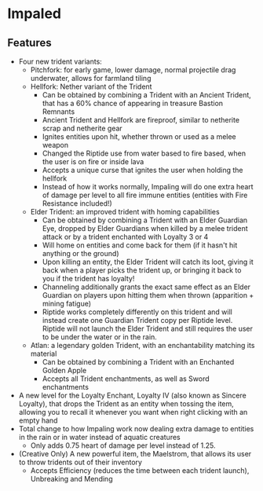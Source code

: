 # Impaled

## Features
- Four new trident variants:
    - Pitchfork: for early game, lower damage, normal projectile drag underwater, allows for farmland tiling
    - Hellfork: Nether variant of the Trident
        - Can be obtained by combining a Trident with an Ancient Trident, that has a 60% chance of appearing in treasure Bastion Remnants
        - Ancient Trident and Hellfork are fireproof, similar to netherite scrap and netherite gear
        - Ignites entities upon hit, whether thrown or used as a melee weapon
        - Changed the Riptide use from water based to fire based, when the user is on fire or inside lava
        - Accepts a unique curse that ignites the user when holding the hellfork
        - Instead of how it works normally, Impaling will do one extra heart of damage per level to all fire immune entities (entities with Fire Resistance included!)
    - Elder Trident: an improved trident with homing capabilities
        - Can be obtained by combining a Trident with an Elder Guardian Eye, dropped by Elder Guardians when killed by a melee trident attack or by a trident enchanted with Loyalty 3 or 4
        - Will home on entities and come back for them (if it hasn't hit anything or the ground)
        - Upon killing an entity, the Elder Trident will catch its loot, giving it back when a player picks the trident up, or bringing it back to you if the trident has loyalty!
        - Channeling additionally grants the exact same effect as an Elder Guardian on players upon hitting them when thrown (apparition + mining fatigue)
        - Riptide works completely differently on this trident and will instead create one Guardian Trident copy per Riptide level. Riptide will not launch the Elder Trident and still requires the user to be under the water or in the rain.
    - Atlan: a legendary golden Trident, with an enchantability matching its material
        - Can be obtained by combining a Trident with an Enchanted Golden Apple
        - Accepts all Trident enchantments, as well as Sword enchantments
- A new level for the Loyalty Enchant, Loyalty IV (also known as Sincere Loyalty), that drops the Trident as an entity when tossing the item, allowing you to recall it whenever you want when right clicking with an empty hand
- Total change to how Impaling work now dealing extra damage to entities in the rain or in water instead of aquatic creatures
    - Only adds 0.75 heart of damage per level instead of 1.25.
- (Creative Only) A new powerful item, the Maelstrom, that allows its user to throw tridents out of their inventory
    - Accepts Efficiency (reduces the time between each trident launch), Unbreaking and Mending